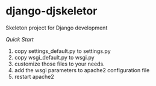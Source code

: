 django-djskeletor
=================

Skeleton project for Django development

_Quick Start_

1. copy settings_default.py to settings.py
2. copy wsgi_default.py to wsgi.py
3. customize those files to your needs.
4. add the wsgi parameters to apache2 configuration file
5. restart apache2
